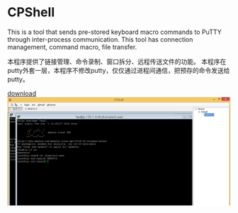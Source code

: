 # CPShell
This is a tool that sends pre-stored keyboard macro commands to PuTTY through inter-process communication.
This tool has connection management, command macro, file transfer. 

本程序提供了链接管理、命令录制、窗口拆分、远程传送文件的功能。
本程序在putty外套一层，本程序不修改putty，仅仅通过进程间通信，把预存的命令发送给putty。

[download](https://github.com/kexiaodong/CPShell/blob/master/cpshell.zip) 
![cpshell](https://github.com/kexiaodong/CPShell/blob/master/cpshell.png)
